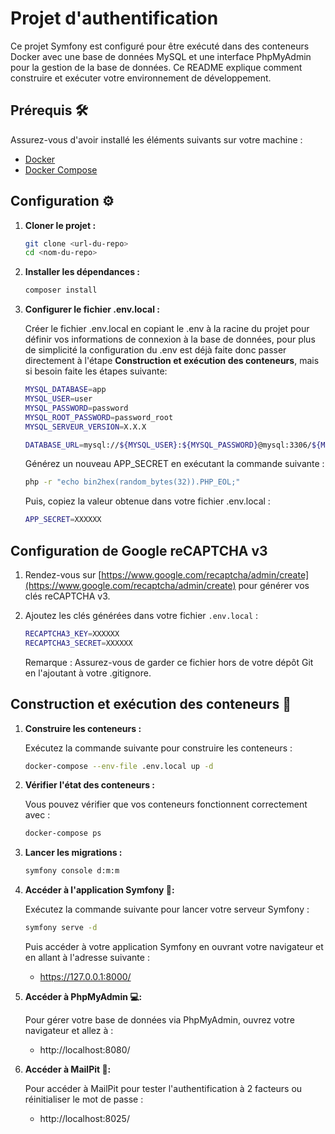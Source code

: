 # Projet d'authentification

Ce projet Symfony est configuré pour être exécuté dans des conteneurs Docker avec une base de données MySQL et une interface PhpMyAdmin pour la gestion de la base de données. Ce README explique comment construire et exécuter votre environnement de développement.

## Prérequis 🛠️

Assurez-vous d'avoir installé les éléments suivants sur votre machine :

- [Docker](https://www.docker.com/get-started)
- [Docker Compose](https://docs.docker.com/compose/)

## Configuration ⚙️

1. **Cloner le projet :**

   ```bash
   git clone <url-du-repo>
   cd <nom-du-repo>
   ```

2. **Installer les dépendances :**
   
    ```bash
   composer install
   ```
3. **Configurer le fichier .env.local :**

    Créer le fichier .env.local en copiant le .env à la racine du projet pour définir vos informations de connexion à la base de données, pour plus de simplicité la configuration du .env est déjà faite donc passer directement à l'étape **Construction et exécution des conteneurs**, mais si besoin faite les étapes suivante:
    ```bash
    MYSQL_DATABASE=app
    MYSQL_USER=user
    MYSQL_PASSWORD=password
    MYSQL_ROOT_PASSWORD=password_root
    MYSQL_SERVEUR_VERSION=X.X.X

    DATABASE_URL=mysql://${MYSQL_USER}:${MYSQL_PASSWORD}@mysql:3306/${MYSQL_DATABASE}?serverVersion=${MYSQL_SERVEUR_VERSION}
    ```
    Générez un nouveau APP_SECRET en exécutant la commande suivante : 
    ```bash
    php -r "echo bin2hex(random_bytes(32)).PHP_EOL;"
    ```

    Puis, copiez la valeur obtenue dans votre fichier .env.local : 
    ```bash
    APP_SECRET=XXXXXX
    ```

## Configuration de Google reCAPTCHA v3

1. Rendez-vous sur [https://www.google.com/recaptcha/admin/create](https://www.google.com/recaptcha/admin/create) pour générer vos clés reCAPTCHA v3.
2. Ajoutez les clés générées dans votre fichier `.env.local` :

    ```bash
    RECAPTCHA3_KEY=XXXXXX
    RECAPTCHA3_SECRET=XXXXXX
    ```

   Remarque : Assurez-vous de garder ce fichier hors de votre dépôt Git en l'ajoutant à votre .gitignore.

## Construction et exécution des conteneurs 🐋

1. **Construire les conteneurs :**
   
   Exécutez la commande suivante pour construire les conteneurs :
    ```bash
   docker-compose --env-file .env.local up -d
   ```

2. **Vérifier l'état des conteneurs :**
   
   Vous pouvez vérifier que vos conteneurs fonctionnent correctement avec :
   ```bash
   docker-compose ps
   ```
3. **Lancer les migrations :**
   
   ```bash
   symfony console d:m:m
   ```

4. **Accéder à l'application Symfony 🎼:**


   Exécutez la commande suivante pour lancer votre serveur Symfony :
    ```bash
   symfony serve -d
   ```
   
   Puis accéder à votre application Symfony en ouvrant votre navigateur et en allant à l'adresse suivante :

   - https://127.0.0.1:8000/
   
5. **Accéder à PhpMyAdmin 💻:**
   
   Pour gérer votre base de données via PhpMyAdmin, ouvrez votre navigateur et allez à :
   - http://localhost:8080/

6. **Accéder à MailPit 📧:**
   
   Pour accéder à MailPit pour tester l'authentification à 2 facteurs ou réinitialiser le mot de passe : 
   - http://localhost:8025/